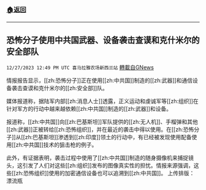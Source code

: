 ###  [:house:返回](README.md)
---


## 恐怖分子使用中共国武器、设备袭击查谟和克什米尔的安全部队
`12/27/2023 12:49 PM UTC 喜马拉雅农场新西兰站` [轉載自GNews](https://gnews.org/articles/2157026)

情报报告显示，[[zh:恐怖分子]]正在使用[[zh:中共国]]制造的[[zh:武器]]和通信设备袭击查谟和克什米尔的[[zh:安全部]]队。 

媒体报道称，据陆军内部[[zh:消息人士]]透露，正义运动和虔诚军等[[zh:组织]]在针对军方的行动中越来越依赖[[zh:中共国]]制造的[[zh:武器]]和设备。

报道称，[[zh:中共国]]向[[zh:巴基斯坦]]军队提供的[[zh:无人机]]、手榴弹和其他[[zh:武器]]正被转给[[zh:恐怖组织]]，并在最近的袭击中得以使用。在[[zh:恐怖分子]]从[[zh:巴基斯坦]]渗透到[[zh:印度]]领土的行动中，有已经被发现使用配备使用[[zh:中共国]]技术的狙击枪的例子。

此外，有证据表明，袭击过程中使用了[[zh:中共国]]制造的随身摄像机来捕捉镜头，这引发了人们对这些[[zh:组织]]发布的图像真实性的担忧。情报来源强调，这些[[zh:恐怖组织]]使用的加密通信设备也可以追溯到[[zh:中共国]]。
上传排版：漂流瓶
